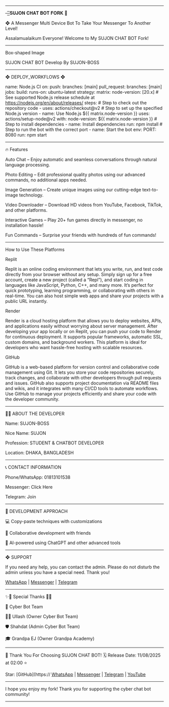 
---

—͟͟͞͞𝐒𝐔𝐉𝐎𝐍 𝐂𝐇𝐀𝐓 𝐁𝐎𝐓 𝐅𝐎𝐑𝐊 🌺

❖ A Messenger Multi Device Bot To Take Your Messenger To Another Level!

Assalamualaikum Everyone! Welcome to My SUJON CHAT BOT Fork!


---

Box-shaped Image


SUJON CHAT BOT      Develop By SUJON-BOSS


---

❖ DEPLOY_WORKFLOWS ❖

name: Node.js CI
on:
  push:
    branches: [main]
  pull_request:
    branches: [main]
jobs:
  build:
    runs-on: ubuntu-latest
    strategy:
      matrix:
        node-version: [20.x] # See supported Node.js release schedule at https://nodejs.org/en/about/releases/
    steps:
      # Step to check out the repository code
      - uses: actions/checkout@v2
      # Step to set up the specified Node.js version
      - name: Use Node.js ${{ matrix.node-version }}
        uses: actions/setup-node@v2
        with:
          node-version: ${{ matrix.node-version }}
      # Step to install dependencies
      - name: Install dependencies
        run: npm install
      # Step to run the bot with the correct port
      - name: Start the bot
        env:
          PORT: 8080
        run: npm start


---

🔥 Features

Auto Chat – Enjoy automatic and seamless conversations through natural language processing.

Photo Editing – Edit professional quality photos using our advanced commands, no additional apps needed.

Image Generation – Create unique images using our cutting-edge text-to-image technology.

Video Downloader – Download HD videos from YouTube, Facebook, TikTok, and other platforms.

Interactive Games – Play 20+ fun games directly in messenger, no installation hassle!

Fun Commands – Surprise your friends with hundreds of fun commands!



---

How to Use These Platforms

Replit

Replit is an online coding environment that lets you write, run, and test code directly from your browser without any setup.
Simply sign up for a free account, create a new project (called a “Repl”), and start coding in languages like JavaScript, Python, C++, and many more.
It’s perfect for quick prototyping, learning programming, or collaborating with others in real-time.
You can also host simple web apps and share your projects with a public URL instantly.

Render

Render is a cloud hosting platform that allows you to deploy websites, APIs, and applications easily without worrying about server management.
After developing your app locally or on Replit, you can push your code to Render for continuous deployment.
It supports popular frameworks, automatic SSL, custom domains, and background workers.
This platform is ideal for developers who want hassle-free hosting with scalable resources.

GitHub

GitHub is a web-based platform for version control and collaborative code management using Git.
It lets you store your code repositories securely, track changes, and collaborate with other developers through pull requests and issues.
GitHub also supports project documentation via README files and wikis, and it integrates with many CI/CD tools to automate workflows.
Use GitHub to manage your projects efficiently and share your code with the developer community.


---

👨‍💻 ABOUT THE DEVELOPER

Name: SUJON-BOSS 

Nice Name: SUJON 

Profession: STUDENT & CHATBOT DEVELOPER

Location: DHAKA, BANGLADESH



---

📞 CONTACT INFORMATION

Phone/WhatsApp: 01813101538

Messenger: Click Here

Telegram: Join



---

🚀 DEVELOPMENT APPROACH

💻 Copy-paste techniques with customizations

🤝 Collaborative development with friends

🤖 AI-powered using ChatGPT and other advanced tools



---

❖ SUPPORT

If you need any help, you can contact the admin. Please do not disturb the admin unless you have a special need. Thank you!

[WhatsApp](https://wa.me/+8801813101538) | [Messenger](https://m.me/cybersujon) | [Telegram](https://t.me/+53U3aLJH-WA3NWM9)


---

✨🌟 Special Thanks 🌟✨

🚀 Cyber Bot Team

🧙‍♂️ Ullash (Owner Cyber Bot Team)

🛡️ Shahdat (Admin Cyber Bot Team)

🎓 Grandpa EJ (Owner Grandpa Academy)



---

💖 Thank You For Choosing SUJON CHAT BOT!
🗓️ Release Date: 11/08/2025 at 02:00 ⭐

Star:
[GitHub](https:// [WhatsApp](https://wa.me/+8801813101538) | [Messenger](https://m.me/cybersujon) | [Telegram](https://t.me/+53U3aLJH-WA3NWM9) | [YouTube](https://youtube.com/@cyberbotcommunity)


---

I hope you enjoy my fork! Thank you for supporting the cyber chat bot community!


---
